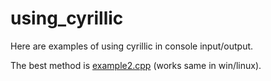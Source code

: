 # using_cyrillic

Here are examples of using cyrillic in console input/output.

The best method is [example2.cpp](./example2.cpp) (works same in win/linux).

